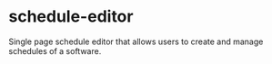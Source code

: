 # schedule-editor
Single page schedule editor that allows users to create and manage schedules of a software.

